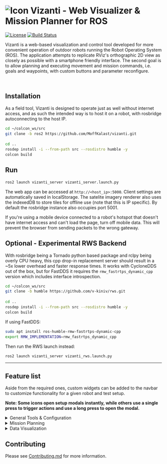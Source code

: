 # <img src="vizanti_server/public/assets/icon/512.png" alt="Icon" title="Grid" width="50" height="50"/> Vizanti - Web Visualizer & Mission Planner for ROS

[![License](https://img.shields.io/badge/License-BSD_3--Clause-blue.png)](https://opensource.org/licenses/BSD-3-Clause) [![Build Status](https://build.ros2.org/buildStatus/icon?job=Hdev__vizanti__ubuntu_jammy_amd64)](https://build.ros2.org/job/Hdev__vizanti__ubuntu_jammy_amd64/)

Vizanti is a web-based visualization and control tool developed for more convenient operation of outdoor robots running the Robot Operating System (ROS). The application attempts to replicate RViz's orthographic 2D view as closely as possible with a smartphone friendly interface. The second goal is to allow planning and executing movement and mission commands, i.e. goals and waypoints, with custom buttons and parameter reconfigure.

<img src="vizanti_server/readme_assets/preview.jpg" alt=""/> 

## Installation

As a field tool, Vizanti is designed to operate just as well without internet access, and as such the intended way is to host it on a robot, with rosbridge autoconnecting to the host IP.

```bash
cd ~/colcon_ws/src
git clone -b ros2 https://github.com/MoffKalast/vizanti.git

cd ..
rosdep install -i --from-path src --rosdistro humble -y
colcon build
```


## Run
```bash
ros2 launch vizanti_server vizanti_server.launch.py
```
The web app can be accessed at `http://<host_ip>:5000`. Client settings are automatically saved in localStorage. The satelite imagery renderer also uses the indexedDB to store tiles for offline use (note that this is IP specific). By default the rosbridge instance also occupies port 5001.

If you're using a mobile device connected to a robot's hotspot that doesn't have internet access and can't load the page, turn off mobile data. This will prevent the browser from sending packets to the wrong gateway.

## Optional - Experimental RWS Backend

With rosbridge being a Tornado python based package and rclpy being overly CPU heavy, this cpp drop-in replacement server should result in a ~5x lower overhead and faster response times. It works with CycloneDDS out of the box, but for FastDDS it requires the `rmw_fastrtps_dynamic_cpp` version which includes interface introspection.

```bash
cd ~/colcon_ws/src
git clone -b humble https://github.com/v-kiniv/rws.git

cd ..
rosdep install -i --from-path src --rosdistro humble -y
colcon build
```

If using FastDDS:

```bash
sudo apt install ros-humble-rmw-fastrtps-dynamic-cpp
export RMW_IMPLEMENTATION=rmw_fastrtps_dynamic_cpp
```

Then run the RWS launch instead:

```bash
ros2 launch vizanti_server vizanti_rws.launch.py
```

----

## Feature list

Aside from the required ones, custom widgets can be added to the navbar to customize functionality for a given robot and test setup.

**Note: Some icons open setup modals instantly, while others use a single press to trigger actions and use a long press to open the modal.**

<details>
<summary> General Tools & Configuration</summary>

#### <img src="vizanti_server/readme_assets/settings.png" alt="" title="Grid" width="30" height="30"/> Global Settings 

Set the background color and the fixed TF frame. Also has a button to reset the camera view to zero and default zoom.


#### <img src="vizanti_server/readme_assets/grid.png" alt="" title="Grid" width="30" height="30"/> Grid 

The adjustable metric grid. Currently renders only in the fixed frame.


#### <img src="vizanti_server/readme_assets/tf.png" alt="" title="TF" width="30" height="30"/> TF 

Renders TF frames, same options as in RViz for the most part.

#### <img src="vizanti_server/readme_assets/robotmodel.png" alt="" title="Robot Model" width="30" height="30"/> Robot Model 

Renders a 2D sprite to represent the robot model or any specific TF link. 

#### <img src="vizanti_server/readme_assets/reconfigure.png" alt="" title="Dynamic Reconfigure" width="30" height="30"/> Dynamic Reconfigure

Adjust configurations of all nodes supporting dynamic reconfigure params. Currently rather slow to load and update, but will make sure parameters are current. It treats ints as floats due to type autodetection problems.

#### <img src="vizanti_server/readme_assets/rosbag.png" alt="" title="Bag Recorder" width="30" height="30"/> Bag Recorder

Recording specified topics by calling rosbag record via proxy.

#### <img src="vizanti_server/readme_assets/nodemgr.png" alt="" title="Node Manager" width="30" height="30"/> Node Manager

See info printouts of a specific node, kill nodes, launch nodes, that sort of thing.

#### <img src="vizanti_server/readme_assets/add.png" alt="" title="Add new visualizer/widget" width="30" height="30"/> Add new visualizer/widget

Self explanatory.

</details>

<details>
<summary> Mission Planning</summary>

#### <img src="vizanti_server/readme_assets/joystick.png" alt="" title="Teleop Joystick" width="30" height="30"/> Teleop Joystick

Joystick used for publishing Twist messages, can be positioned anywhere on the screen and switched into holonomic mode.

#### <img src="vizanti_server/readme_assets/initialpose.png" alt="" title="2D Pose Estimate" width="30" height="30"/> 2D Pose Estimate

Send the /initialpose for navigation startup. Long press to open setup menu.

#### <img src="vizanti_server/readme_assets/simplegoal.png" alt="" title="2D Nav Goal" width="30" height="30"/> 2D Nav Goal 

Send a /move_base_simple/goal. Long press to open setup menu.

#### <img src="vizanti_server/readme_assets/waypoints.png" alt="" title="Waypoint Mission" width="30" height="30"/> Waypoint Mission 

Create missions with multiple waypoints, then send them as a Path message. Single tap to add a point, single tap to remove an existing one, hold and drag to move points. Adding a point on an existing line will add it between those two points. Long press to open setup menu.

#### <img src="vizanti_server/readme_assets/area.png" alt="" title="Area Mission" width="30" height="30"/> Area Mission

Drag to select an area and publish it to a PolygonStamped topic. Since the area is a rectangle, the first polygon vertex will be at the cursor press, and the third vertex will be the press released point. Long press to open setup menu.

#### <img src="vizanti_server/readme_assets/button.png" alt="" title="Button" width="30" height="30"/> Button

A button with customizable text that displays the last message sent on a Bool topic and sends the inverse to toggle it when pressed. Also supports just sending messages to an Empty topic. Long press to open setup menu.

</details>

<details>
<summary>Data Visualization</summary>

#### <img src="vizanti_server/readme_assets/map.png" alt="" title="Map" width="30" height="30"/> Map

Display an OccupancyGrid. Also has some experimental map_server controls for saving and loading maps.

#### <img src="vizanti_server/readme_assets/satelite.png" alt="" title="Satellite Tiles" width="30" height="30"/> Satellite Tiles

Display satelite imagery, by default from OpenStreetMap. Requires a Fix origin with the correct frame in its header.

#### <img src="vizanti_server/readme_assets/gridcells.png" alt="" title="Map" width="30" height="30"/> GridCells

Displays a grid of cells.

#### <img src="vizanti_server/readme_assets/battery.png" alt="" title="Battery" width="30" height="30"/> Battery

Display a BatteryState message.

#### <img src="vizanti_server/readme_assets/image.png" alt="" title="Compressed Image" width="30" height="30"/> Compressed Image

Display a CompressedImage message in a movable box anywhere on the screen. Heavily throttled by default.

#### <img src="vizanti_server/readme_assets/markerarray.png" alt="" title="Marker Array" width="30" height="30"/> Marker Array

Visualize a MarkerArray. Currently supported types are ARROW, CUBE, SPHERE, CYLIDER, LINE_STRIP and TEXT_VIEW_FACING. Since each of these widgets adds another canvas layer, it makes more sense to aggregate regular Marker messages into a Marker Array to avoid some of that overhead.

#### <img src="vizanti_server/readme_assets/path.png" alt="" title="Path" width="30" height="30"/> Path

Render a Path message for navigation debugging.

#### <img src="vizanti_server/readme_assets/sonar.png" alt="" title="Range" width="30" height="30"/> Range

Render a Range message on the main view. Supports grouping multiple messages onto the same topic, as long as the tf frames are different. 

#### <img src="vizanti_server/readme_assets/scan.png" alt="" title="LaserScan" width="30" height="30"/> Laser Scan

Display a LaserScan message on the main view. Heavily throttled by default.

#### <img src="vizanti_server/readme_assets/pointcloud.png" alt="" title="LaserScan" width="30" height="30"/> Point Cloud

Display a PointCloud2 message on the main view. Heavily throttled by default.

#### <img src="vizanti_server/readme_assets/posewithcovariancestamped.png" alt="" title="PoseWithCovarianceStamped" width="30" height="30"/> Pose with Covariance (Stamped)

Display a PoseWithCovarianceStamped message. The covariance rendering is currently experimental and will likely only display correctly for spherical covariance.

#### <img src="vizanti_server/readme_assets/posearray.png" alt="" title="PoseArray" width="30" height="30"/> Pose Array

Display a PoseArray message. Throttled to 15 hz.


#### <img src="vizanti_server/readme_assets/temp.png" alt="" title="Temperature" width="30" height="30"/> Temperature

Display a Temperature message. Only as a widget for now, not on the view itself.

</details>

## Contributing

Please see [Contributing.md](Contributing.md) for more information.
